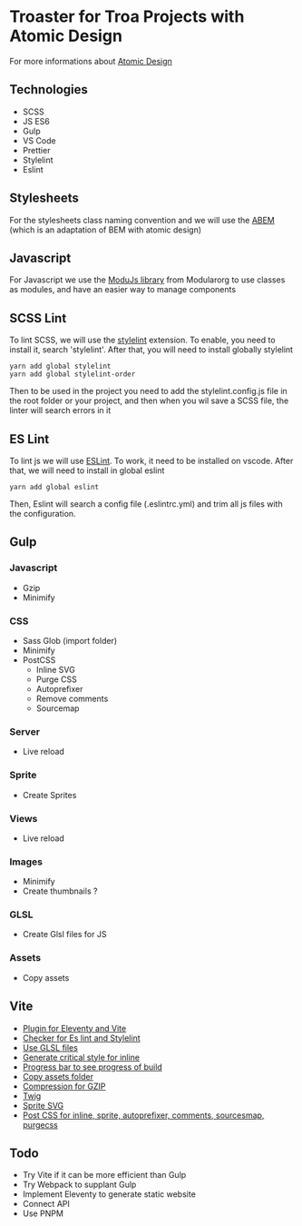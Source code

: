 # Troaster for Troa Projects with Atomic Design

For more informations about [Atomic Design](https://www.usabilis.com/atomic-design/)

## Technologies

- SCSS
- JS ES6
- Gulp
- VS Code
- Prettier
- Stylelint
- Eslint

## Stylesheets

For the stylesheets class naming convention and we will use the [ABEM](https://css-tricks.com/abem-useful-adaptation-bem/) (which is an adaptation of BEM with atomic design)

## Javascript

For Javascript we use the [ModuJs library](https://github.com/modularorg/modularjs) from Modularorg to use classes as modules, and have an easier way to manage components

## SCSS Lint

To lint SCSS, we will use the [stylelint](https://stylelint.io/) extension.
To enable, you need to install it, search 'stylelint'.
After that, you will need to install globally stylelint 
```shell
yarn add global stylelint
yarn add global stylelint-order
```
Then to be used in the project you need to add the stylelint.config.js file in the root folder or your project, and then when you wil save a SCSS file, the linter will search errors in it

## ES Lint

To lint js we will use [ESLint](https://eslint.org/).
To work, it need to be installed on vscode.
After that, we will need to install in global eslint
```shell
yarn add global eslint
```
Then, Eslint will search a config file (.eslintrc.yml) and trim all js files with the configuration.

## Gulp
### Javascript
- Gzip
- Minimify
### CSS
- Sass Glob (import folder)
- Minimify
- PostCSS 
  - Inline SVG
  - Purge CSS
  - Autoprefixer
  - Remove comments
  - Sourcemap

### Server
- Live reload

### Sprite
- Create Sprites

### Views
- Live reload


### Images
- Minimify
- Create thumbnails ?

### GLSL
- Create Glsl files for JS

### Assets
- Copy assets

## Vite
- [Plugin for Eleventy and Vite](https://www.11ty.dev/docs/server-vite/)
- [Checker for Es lint and Stylelint](https://github.com/fi3ework/vite-plugin-checker)
- [Use GLSL files](https://github.com/UstymUkhman/vite-plugin-glsl)
- [Generate critical style for inline](https://github.com/nystudio107/rollup-plugin-critical)
- [Progress bar to see progress of build](https://github.com/jeddygong/vite-plugin-progress)
- [Copy assets folder](https://github.com/mistjs/vite-plugin-copy-files)
- [Compression for GZIP](https://github.com/nonzzz/vite-compression-plugin)
- [Twig](https://github.com/vituum/vite-plugin-twig)
- [Sprite SVG](https://github.com/meowtec/vite-plugin-svg-sprite)
- [Post CSS for inline, sprite, autoprefixer, comments, sourcesmap, purgecss](https://github.com/postcss/postcss-load-config)
## Todo

- Try Vite if it can be more efficient than Gulp
- Try Webpack to supplant Gulp
- Implement Eleventy to generate static website
- Connect API
- Use PNPM

